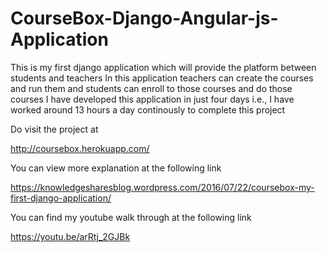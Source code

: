 # CourseBox-Django-Angular-js-Application
This is my first django application which will provide the platform between students and teachers
In this application teachers can create the courses and run them and students can enroll to those courses and do those courses
I have developed this application in just four days i.e., I have worked around 13 hours a day continously to complete this project

Do visit the project at 


http://coursebox.herokuapp.com/


You can view more explanation at the following link

https://knowledgesharesblog.wordpress.com/2016/07/22/coursebox-my-first-django-application/

You can find my youtube walk through at the following link

https://youtu.be/arRtj_2GJBk

